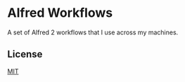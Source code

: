 Alfred Workflows
================

A set of Alfred 2 workflows that I use across my machines.


## License

[MIT](https://github.com/premist/alfred-workflows/blob/master/LICENSE)